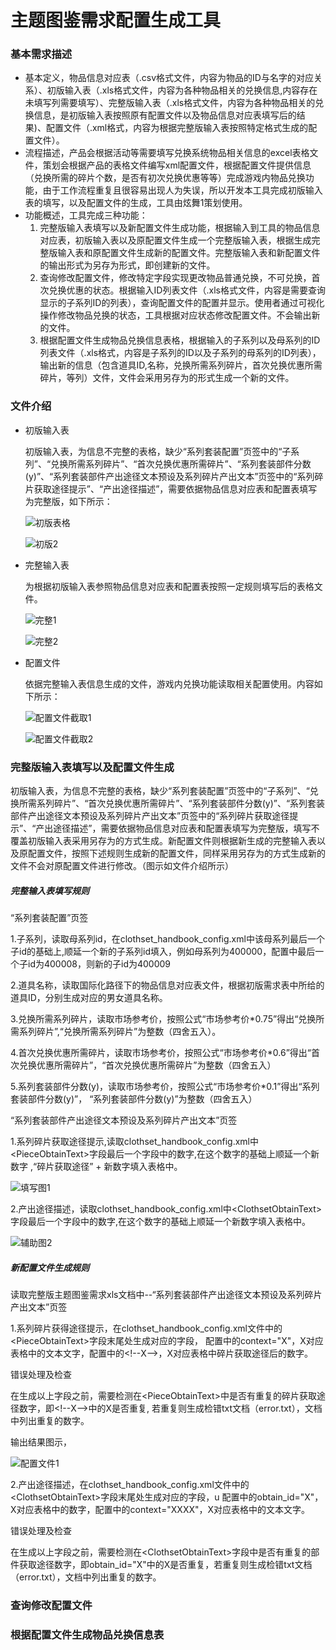 # 主题图鉴需求配置生成工具
### 基本需求描述

* 基本定义，物品信息对应表（.csv格式文件，内容为物品的ID与名字的对应关系）、初版输入表（.xls格式文件，内容为各种物品相关的兑换信息,内容存在未填写列需要填写）、完整版输入表（.xls格式文件，内容为各种物品相关的兑换信息，是初版输入表按照原有配置文件以及物品信息对应表填写后的结果)、配置文件（.xml格式，内容为根据完整版输入表按照特定格式生成的配置文件）。
* 流程描述，产品会根据活动等需要填写兑换系统物品相关信息的excel表格文件，策划会根据产品的表格文件编写xml配置文件，根据配置文件提供信息（兑换所需的碎片个数，是否有初次兑换优惠等等）完成游戏内物品兑换功能，由于工作流程重复且很容易出现人为失误，所以开发本工具完成初版输入表的填写，以及配置文件的生成，工具由炫舞1策划使用。
* 功能概述，工具完成三种功能：
  1. 完整版输入表填写以及新配置文件生成功能，根据输入到工具的物品信息对应表，初版输入表以及原配置文件生成一个完整版输入表，根据生成完整版输入表和原配置文件生成新的配置文件。完整版输入表和新配置文件的输出形式为另存为形式，即创建新的文件。
  2. 查询修改配置文件，修改特定字段实现更改物品普通兑换，不可兑换，首次兑换优惠的状态。根据输入ID列表文件（.xls格式文件，内容是需要查询显示的子系列ID的列表），查询配置文件的配置并显示。使用者通过可视化操作修改物品兑换的状态，工具根据对应状态修改配置文件。不会输出新的文件。
  3. 根据配置文件生成物品兑换信息表格，根据输入的子系列以及母系列的ID列表文件（.xls格式，内容是子系列的ID以及子系列的母系列的ID列表），输出新的信息（包含道具ID,名称，兑换所需系列碎片，首次兑换优惠所需碎片，等列）文件，文件会采用另存为的形式生成一个新的文件。

### 文件介绍

* 初版输入表

  初版输入表，为信息不完整的表格，缺少“系列套装配置”页签中的“子系列”、“兑换所需系列碎片”、“首次兑换优惠所需碎片”、“系列套装部件分数(y)”、“系列套装部件产出途径文本预设及系列碎片产出文本”页签中的“系列碎片获取途径提示”、“产出途径描述”，需要依据物品信息对应表和配置表填写为完整版，如下所示：

  ![初版表格](E:\需求分析\2019-02-12_主题图鉴需求配置生成工具\初版_1.png)

  ![初版2](E:\需求分析\2019-02-12_主题图鉴需求配置生成工具\初版_2.png)

* 完整输入表

  为根据初版输入表参照物品信息对应表和配置表按照一定规则填写后的表格文件。

  ![完整1](E:\需求分析\2019-02-12_主题图鉴需求配置生成工具\完整版_1.png)

  ![完整2](E:\需求分析\2019-02-12_主题图鉴需求配置生成工具\完整版_2.png)

* 配置文件

  依据完整输入表信息生成的文件，游戏内兑换功能读取相关配置使用。内容如下所示：

  ![配置文件截取1](E:\需求分析\2019-02-12_主题图鉴需求配置生成工具\配置文件截取_1.png)

  ![配置文件截取2](E:\需求分析\2019-02-12_主题图鉴需求配置生成工具\配置文件截取_2.png)

  

### 完整版输入表填写以及配置文件生成

初版输入表，为信息不完整的表格，缺少“系列套装配置”页签中的“子系列”、“兑换所需系列碎片”、“首次兑换优惠所需碎片”、“系列套装部件分数(y)”、“系列套装部件产出途径文本预设及系列碎片产出文本”页签中的“系列碎片获取途径提示”、“产出途径描述”，需要依据物品信息对应表和配置表填写为完整版，填写不覆盖初版输入表采用另存为的方式生成。新配置文件则根据新生成的完整输入表以及原配置文件，按照下述规则生成新的配置文件，同样采用另存为的方式生成新的文件不会对原配置文件进行修改。（图示如文件介绍所示）

##### 完整输入表填写规则

“系列套装配置”页签

1.子系列，读取母系列id，在clothset_handbook_config.xml中该母系列最后一个子id的基础上,顺延一个新的子系列id填入，例如母系列为400000，配置中最后一个子id为400008，则新的子id为400009

2.道具名称，读取国际化路径下的物品信息对应表文件，根据初版需求表中所给的道具ID，分别生成对应的男女道具名称。

3.兑换所需系列碎片，读取市场参考价，按照公式“市场参考价*0.75”得出“兑换所需系列碎片”,“兑换所需系列碎片”为整数（四舍五入）。

4.首次兑换优惠所需碎片，读取市场参考价，按照公式“市场参考价*0.6”得出“首次兑换优惠所需碎片”，“首次兑换优惠所需碎片”为整数（四舍五入）

5.系列套装部件分数(y)，读取市场参考价，按照公式“市场参考价*0.1”得出“系列套装部件分数(y)”， “系列套装部件分数(y)”为整数（四舍五入）

“系列套装部件产出途径文本预设及系列碎片产出文本”页签

1.系列碎片获取途径提示,读取clothset_handbook_config.xml中<PieceObtainText\>字段最后一个字段中的数字,在这个数字的基础上顺延一个新数字 ,“碎片获取途径” + 新数字填入表格中。

![填写图1](E:\需求分析\2019-02-12_主题图鉴需求配置生成工具\填写辅助_1.png)

2.产出途径描述，读取clothset_handbook_config.xml中<ClothsetObtainText\>字段最后一个字段中的数字,在这个数字的基础上顺延一个新数字填入表格中。

![辅助图2](E:\需求分析\2019-02-12_主题图鉴需求配置生成工具\填写辅助_2.png)

##### 新配置文件生成规则

读取完整版主题图鉴需求xls文档中--“系列套装部件产出途径文本预设及系列碎片产出文本”页签

1.系列碎片获得途径提示，在clothset_handbook_config.xml文件中的<PieceObtainText\>字段末尾处生成对应的字段， 配置中的context="X"，X对应表格中的文本文字，配置中的\<!--X--\>，X对应表格中碎片获取途径后的数字。

错误处理及检查

在生成以上字段之前，需要检测在\<PieceObtainText>中是否有重复的碎片获取途径数字，即\<!--X-->中的X是否重复, 若重复则生成检错txt文档（error.txt），文档中列出重复的数字。

输出结果图示，

![配置文件1](E:\需求分析\2019-02-12_主题图鉴需求配置生成工具\配置文件填写辅助1.png)



2.产出途径描述，在clothset_handbook_config.xml文件中的\<ClothsetObtainText>字段末尾处生成对应的字段，u 配置中的obtain_id="X"，X对应表格中的数字，配置中的context="XXXX"，X对应表格中的文本文字。

错误处理及检查

在生成以上字段之前，需要检测在\<ClothsetObtainText>字段中是否有重复的部件获取途径数字，即obtain_id="X"中的X是否重复，若重复则生成检错txt文档（error.txt），文档中列出重复的数字。



### 查询修改配置文件

### 根据配置文件生成物品兑换信息表

